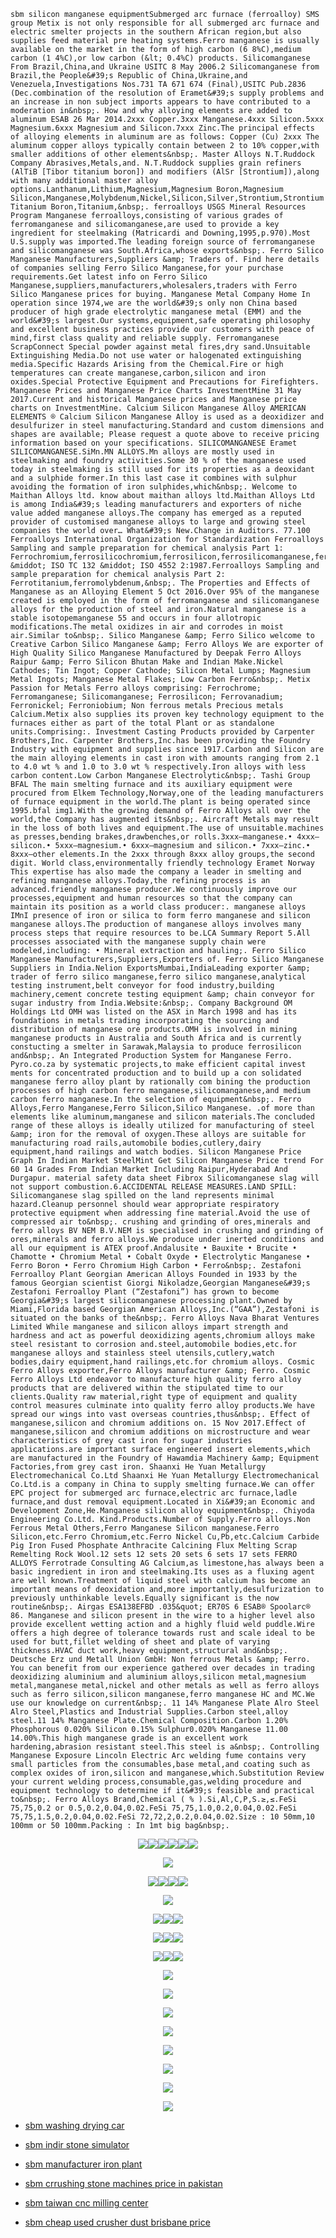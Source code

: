 
```
sbm silicon manganese equipmentSubmerged arc furnace (ferroalloy) SMS group Metix is not only responsible for all submerged arc furnace and electric smelter projects in the southern African region,but also supplies feed material pre heating systems.Ferro manganese is usually available on the market in the form of high carbon (6 8%C),medium carbon (1 4%C),or low carbon (&lt; 0.4%C) products. Silicomanganese From Brazil,China,and Ukraine USITC 8 May 2006.2 Silicomanganese from Brazil,the People&#39;s Republic of China,Ukraine,and Venezuela,Investigations Nos.731 TA 671 674 (Final),USITC Pub.2836 (Dec.combination of the resolution of Eramet&#39;s supply problems and an increase in non subject imports appears to have contributed to a moderation in&nbsp;. How and why alloying elements are added to aluminum ESAB 26 Mar 2014.2xxx Copper.3xxx Manganese.4xxx Silicon.5xxx Magnesium.6xxx Magnesium and Silicon.7xxx Zinc.The principal effects of alloying elements in aluminum are as follows: Copper (Cu) 2xxx The aluminum copper alloys typically contain between 2 to 10% copper,with smaller additions of other elements&nbsp;. Master Alloys N.T.Ruddock Company Abrasives,Metals,and. N.T.Ruddock supplies grain refiners (AlTiB [Tibor titanium boron]) and modifiers (AlSr [Strontium]),along with many additional master alloy options.Lanthanum,Lithium,Magnesium,Magnesium Boron,Magnesium Silicon,Manganese,Molybdenum,Nickel,Silicon,Silver,Strontium,Strontium Titanium Boron,Titanium,&nbsp;. ferroalloys USGS Mineral Resources Program Manganese ferroalloys,consisting of various grades of ferromanganese and silicomanganese,are used to provide a key ingredient for steelmaking (Matricardi and Downing,1995,p.970).Most U.S.supply was imported.The leading foreign source of ferromanganese and silicomanganese was South.Africa,whose exports&nbsp;. Ferro Silico Manganese Manufacturers,Suppliers &amp; Traders of. Find here details of companies selling Ferro Silico Manganese,for your purchase requirements.Get latest info on Ferro Silico Manganese,suppliers,manufacturers,wholesalers,traders with Ferro Silico Manganese prices for buying. Manganese Metal Company Home In operation since 1974,we are the world&#39;s only non China based producer of high grade electrolytic manganese metal (EMM) and the world&#39;s largest.Our systems,equipment,safe operating philosophy and excellent business practices provide our customers with peace of mind,first class quality and reliable supply. Ferromanganese ScrapConnect Special powder against metal fires,dry sand.Unsuitable Extinguishing Media.Do not use water or halogenated extinguishing media.Specific Hazards Arising from the Chemical.Fire or high temperatures can create manganese,carbon,silicon and iron oxides.Special Protective Equipment and Precautions for Firefighters. Manganese Prices and Manganese Price Charts InvestmentMine 31 May 2017.Current and historical Manganese prices and Manganese price charts on InvestmentMine. Calcium Silicon Manganese Alloy AMERICAN ELEMENTS ® Calcium Silicon Manganese Alloy is used as a deoxidizer and desulfurizer in steel manufacturing.Standard and custom dimensions and shapes are available; Please request a quote above to receive pricing information based on your specifications. SILICOMANGANESE Eramet SILICOMANGANESE.SiMn.MN ALLOYS.Mn alloys are mostly used in steelmaking and foundry activities.Some 30 % of the manganese used today in steelmaking is still used for its properties as a deoxidant and a sulphide former.In this last case it combines with sulphur avoiding the formation of iron sulphides,which&nbsp;. Welcome to Maithan Alloys ltd. know about maithan alloys ltd.Maithan Alloys Ltd is among India&#39;s leading manufacturers and exporters of niche value added manganese alloys.The company has emerged as a reputed provider of customised manganese alloys to large and growing steel companies the world over… What&#39;s New.Change in Auditors. 77.100 Ferroalloys International Organization for Standardization Ferroalloys Sampling and sample preparation for chemical analysis Part 1: Ferrochromium,ferrosilicochromium,ferrosilicon,ferrosilicomanganese,ferromanganese.90.93 &middot; ISO TC 132 &middot; ISO 4552 2:1987.Ferroalloys Sampling and sample preparation for chemical analysis Part 2: Ferrotitanium,ferromolybdenum,&nbsp;. The Properties and Effects of Manganese as an Alloying Element 5 Oct 2016.Over 95% of the manganese created is employed in the form of ferromanganese and silicomanganese alloys for the production of steel and iron.Natural manganese is a stable isotopemanganese 55 and occurs in four allotropic modifications.The metal oxidizes in air and corrodes in moist air.Similar to&nbsp;. Silico Manganese &amp; Ferro Silico welcome to Creative Carbon Silico Manganese &amp; Ferro Alloys We are exporter of High Quality Silico Manganese Manufactured by Deepak Ferro Alloys Raipur &amp; Ferro Silicon Bhutan Make and Indian Make.Nickel Cathodes; Tin Ingot; Copper Cathode; Silicon Metal Lumps; Magnesium Metal Ingots; Manganese Metal Flakes; Low Carbon Ferro&nbsp;. Metix Passion for Metals Ferro alloys comprising: Ferrochrome; Ferromanganese; Silicomanganese; Ferrosilicon; Ferrovanadium; Ferronickel; Ferroniobium; Non ferrous metals Precious metals Calcium.Metix also supplies its proven key technology equipment to the furnaces either as part of the total Plant or as standalone units.Comprising:. Investment Casting Products provided by Carpenter Brothers,Inc. Carpenter Brothers,Inc.has been providing the Foundry Industry with equipment and supplies since 1917.Carbon and Silicon are the main alloying elements in cast iron with amounts ranging from 2.1 to 4.0 wt % and 1.0 to 3.0 wt % respectively.Iron alloys with less carbon content.Low Carbon Manganese Electrolytic&nbsp;. Tashi Group BFAL The main smelting furnace and its auxiliary equipment were procured from Elkem Technology,Norway,one of the leading manufacturers of furnace equipment in the world.The plant is being operated since 1995.bfal img1.With the growing demand of Ferro Alloys all over the world,the Company has augmented its&nbsp;. Aircraft Metals may result in the loss of both lives and equipment.The use of unsuitable.machines as presses,bending brakes,drawbenches,or rolls.3xxx—manganese.• 4xxx—silicon.• 5xxx—magnesium.• 6xxx—magnesium and silicon.• 7xxx—zinc.• 8xxx—other elements.In the 2xxx through 8xxx alloy groups,the second digit. World class,environmentally friendly technology Eramet Norway This expertise has also made the company a leader in smelting and refining manganese alloys.Today,the refining process is an advanced.friendly manganese producer.We continuously improve our processes,equipment and human resources so that the company can maintain its position as a world class producer:. manganese alloys IMnI presence of iron or silica to form ferro manganese and silicon manganese alloys.The production of manganese alloys involves many process steps that require resources to be.LCA Summary Report 5.All processes associated with the manganese supply chain were modeled,including: • Mineral extraction and hauling;. Ferro Silico Manganese Manufacturers,Suppliers,Exporters of. Ferro Silico Manganese Suppliers in India.Nelion ExportsMumbai,IndiaLeading exporter &amp; trader of ferro silico manganese,ferro silico manganese,analytical testing instrument,belt conveyor for food industry,building machinery,cement concrete testing equipment &amp; chain conveyor for sugar industry from India.Website:&nbsp;. Company Background OM Holdings Ltd OMH was listed on the ASX in March 1998 and has its foundations in metals trading incorporating the sourcing and distribution of manganese ore products.OMH is involved in mining manganese products in Australia and South Africa and is currently constucting a smelter in Sarawak,Malaysia to produce ferrosilicon and&nbsp;. An Integrated Production System for Manganese Ferro. Pyro.co.za by systematic projects,to make efficient capital invest ments for concentrated production and to build up a con solidated manganese ferro alloy plant by rationally com bining the production processes of high carbon ferro manganese,silicomanganese,and medium carbon ferro manganese.In the selection of equipment&nbsp;. Ferro Alloys,Ferro Manganese,Ferro Silicon,Silico Manganese. .of more than elements like aluminum,manganese and silicon materials.The concluded range of these alloys is ideally utilized for manufacturing of steel &amp; iron for the removal of oxygen.These alloys are suitable for manufacturing road rails,automobile bodies,cutlery,dairy equipment,hand railings and watch bodies. Silicon Manganese Price Graph In Indian Market SteelMint Get Silicon Manganese Price trend For 60 14 Grades From Indian Market Including Raipur,Hyderabad And Durgapur. material safety data sheet Fibrox Silicomanganese slag will not support combustion.6.ACCIDENTAL RELEASE MEASURES.LAND SPILL: Silicomanganese slag spilled on the land represents minimal hazard.Cleanup personnel should wear appropriate respiratory protective equipment when addressing fine material.Avoid the use of compressed air to&nbsp;. crushing and grinding of ores,minerals and ferro alloys BV NEM B.V.NEM is specialised in crushing and grinding of ores,minerals and ferro alloys.We produce under inerted conditions and all our equipment is ATEX proof.Andalusite • Bauxite • Brucite • Chamotte • Chromium Metal • Cobalt Oxyde • Electrolytic Manganese • Ferro Boron • Ferro Chromium High Carbon • Ferro&nbsp;. Zestafoni Ferroalloy Plant Georgian American Alloys Founded in 1933 by the famous Georgian scientist Giorgi Nikoladze,Georgian Manganese&#39;s Zestafoni Ferroalloy Plant (“Zestafoni”) has grown to become Georgia&#39;s largest silicomanganese processing plant.Owned by Miami,Florida based Georgian American Alloys,Inc.(“GAA”),Zestafoni is situated on the banks of the&nbsp;. Ferro Alloys Nava Bharat Ventures Limited While manganese and silicon alloys impart strength and hardness and act as powerful deoxidizing agents,chromium alloys make steel resistant to corrosion and.steel,automobile bodies,etc.for manganese alloys and stainless steel utensils,cutlery,watch bodies,dairy equipment,hand railings,etc.for chromium alloys. Cosmic Ferro Alloys exporter,Ferro Alloys manufacturer &amp; Ferro. Cosmic Ferro Alloys Ltd endeavor to manufacture high quality ferro alloy products that are delivered within the stipulated time to our clients.Quality raw material,right type of equipment and quality control measures culminate into quality ferro alloy products.We have spread our wings into vast overseas countries,thus&nbsp;. Effect of manganese,silicon and chromium additions on. 15 Nov 2017.Effect of manganese,silicon and chromium additions on microstructure and wear characteristics of grey cast iron for sugar industries applications.are important surface engineered insert elements,which are manufactured in the Foundry of Hawamdia Machinery &amp; Equipment Factories,from grey cast iron. Shaanxi He Yuan Metallurgy Electromechanical Co.Ltd Shaanxi He Yuan Metallurgy Electromechanical Co.Ltd.is a company in China to supply smelting furnace.We can offer EPC project for submerged arc furnace,electric arc furnace,ladle furnace,and dust removal equipment.Located in Xi&#39;an Economic and Development Zone,He.Manganese silicon alloy equipment&nbsp;. Chiyoda Engineering Co.Ltd. Kind.Products.Number of Supply.Ferro alloys.Non Ferrous Metal Others,Ferro Manganese Silicon manganese.Ferro Silicon,etc.Ferro Chromium,etc.Ferro Nickel Cu,Pb,etc.Calcium Carbide Pig Iron Fused Phosphate Anthracite Calcining Flux Melting Scrap Remelting Rock Wool.12 sets 12 sets 20 sets 6 sets 17 sets FERRO ALLOYS Ferrotrade Consulting AG Calcium,as limestone,has always been a basic ingredient in iron and steelmaking.Its uses as a fluxing agent are well known.Treatment of liquid steel with calcium has become an important means of deoxidation and,more importantly,desulfurization to previously unthinkable levels.Equally significant is the now routine&nbsp;. Airgas ESA138EFBD .035&quot; ER70S 6 ESAB® Spoolarc® 86. Manganese and silicon present in the wire to a higher level also provide excellent wetting action and a highly fluid weld puddle.Wire offers a high degree of tolerance towards rust and scale ideal to be used for butt,fillet welding of sheet and plate of varying thickness.HVAC duct work,heavy equipment,structural and&nbsp;. Deutsche Erz und Metall Union GmbH: Non ferrous Metals &amp; Ferro. You can benefit from our experience gathered over decades in trading deoxidizing aluminium and aluminium alloys,silicon metal,magnesium metal,manganese metal,nickel and other metals as well as ferro alloys such as ferro silicon,silicon manganese,ferro manganese HC and MC.We use our knowledge on current&nbsp;. 11 14% Manganese Plate Alro Steel Alro Steel,Plastics and Industrial Supplies.Carbon steel,alloy steel.11 14% Manganese Plate.Chemical Composition.Carbon 1.20% Phosphorous 0.020% Silicon 0.15% Sulphur0.020% Manganese 11.00 14.00%.This high manganese grade is an excellent work hardening,abrasion resistant steel.This steel is a&nbsp;. Controlling Manganese Exposure Lincoln Electric Arc welding fume contains very small particles from the consumables,base metal,and coating such as complex oxides of iron,silicon and manganese,which.Substitution Review your current welding process,consumable,gas,welding procedure and equipment technology to determine if it&#39;s feasible and practical to&nbsp;. Ferro Alloys Brand,Chemical ( % ).Si,Al,C,P,S.≥,≤.FeSi 75,75,0.2 or 0.5,0.2,0.04,0.02.FeSi 75,75,1.0,0.2,0.04,0.02.FeSi 75,75,1.5,0.2,0.04,0.02.FeSi 72,72,2,0.2,0.04,0.02.Size : 10 50mm,10 100mm or 50 100mm.Packing : In 1mt big bag&nbsp;. 
```

<div align="center">
  
<a rel="nofollow" href="https://m.shibang-china.com?f=github&k=sbm+silicon+manganese+equipment"><img src="https://static.shibang-china.com/en/l.png"></a><img src="https://static.shibang-china.com/en/hw.png"><a rel="nofollow" href="https://m.shibang-china.com/product/?f=github&k=sbm+silicon+manganese+equipment"><img src="https://static.shibang-china.com/en/p.png"></a><a rel="nofollow" href="https://m.shibang-china.com/cases/?f=github&k=sbm+silicon+manganese+equipment"><img src="https://static.shibang-china.com/en/c.png"></a><a rel="nofollow" href="https://m.shibang-china.com/news/?f=github&k=sbm+silicon+manganese+equipment"><img src="https://static.shibang-china.com/en/n.png"></a><a rel="nofollow" href="https://m.shibang-china.com?f=github&k=sbm+silicon+manganese+equipment"><img src="https://static.shibang-china.com/en/m.png"></a>

<a rel="nofollow" href="https://m.shibang-china.com/product/?f=github&k=sbm+silicon+manganese+equipment"><img src="https://static.shibang-china.com/en/b.jpg"></a>
  
<a rel="nofollow" href="https://m.shibang-china.com/solution-aggregate.html?f=github&k=sbm+silicon+manganese+equipment"><img src="https://static.shibang-china.com/en/a.jpg"></a><a rel="nofollow" href="https://m.shibang-china.com/solution-mine.html?f=github&k=sbm+silicon+manganese+equipment"><img src="https://static.shibang-china.com/en/m.jpg"></a><a rel="nofollow" href="https://m.shibang-china.com/solution-mill.html?f=github&k=sbm+silicon+manganese+equipment"><img src="https://static.shibang-china.com/en/g.jpg"></a><a rel="nofollow" href="https://m.shibang-china.com/solution-epc.html?f=github&k=sbm+silicon+manganese+equipment"><img src="https://static.shibang-china.com/en/e.jpg"></a>

<a rel="nofollow" href="https://m.shibang-china.com/product/?f=github&k=sbm+silicon+manganese+equipment"><img src="https://static.shibang-china.com/en/a-p.png"></a>

<a rel="nofollow" href="https://m.shibang-china.com/product/crusher/c6x.html?f=github&k=sbm+silicon+manganese+equipment"><img src="https://static.shibang-china.com/en/j.jpg"></a><a rel="nofollow" href="https://m.shibang-china.com/product/crusher/ci5x.html?f=github&k=sbm+silicon+manganese+equipment"><img src="https://static.shibang-china.com/en/i.jpg"></a><a rel="nofollow" href="https://m.shibang-china.com/product/crusher/hst.html?f=github&k=sbm+silicon+manganese+equipment"><img src="https://static.shibang-china.com/en/c.jpg"></a>

<a rel="nofollow" href="https://m.shibang-china.com/product/mill/mtw.html?f=github&k=sbm+silicon+manganese+equipment"><img src="https://static.shibang-china.com/en/mtw.jpg"></a><a rel="nofollow" href="https://m.shibang-china.com/product/mill/scm.html?f=github&k=sbm+silicon+manganese+equipment"><img src="https://static.shibang-china.com/en/scm.jpg"></a><a rel="nofollow" href="https://m.shibang-china.com/product/mill/lm.html?f=github&k=sbm+silicon+manganese+equipment"><img src="https://static.shibang-china.com/en/lm.jpg"></a>

<a rel="nofollow" href="https://m.shibang-china.com/product/sand/vsi6x.html?f=github&k=sbm+silicon+manganese+equipment"><img src="https://static.shibang-china.com/en/6x.jpg"></a><a rel="nofollow" href="https://m.shibang-china.com/product/sand/vu.html?f=github&k=sbm+silicon+manganese+equipment"><img src="https://static.shibang-china.com/en/vu.jpg"></a><a rel="nofollow" href="https://m.shibang-china.com/product/mobile/klun.html?f=github&k=sbm+silicon+manganese+equipment"><img src="https://static.shibang-china.com/en/k.jpg"></a>

<a rel="nofollow" href="https://m.shibang-china.com/cases/?f=github&k=sbm+silicon+manganese+equipment"><img src="https://static.shibang-china.com/en/case.png"></a>

<a rel="nofollow" href="https://m.shibang-china.com/cases/aggregate/202.html?f=github&k=sbm+silicon+manganese+equipment"><img src="https://static.shibang-china.com/en/c-1.jpg"></a>

<a rel="nofollow" href="https://m.shibang-china.com/cases/aggregate/203.html?f=github&k=sbm+silicon+manganese+equipment"><img src="https://static.shibang-china.com/en/c-2.jpg"></a>

<a rel="nofollow" href="https://m.shibang-china.com/cases/mill/123.html?f=github&k=sbm+silicon+manganese+equipment"><img src="https://static.shibang-china.com/en/c-3.jpg"></a>

<a rel="nofollow" href="https://m.shibang-china.com/contact_us.html?f=github&k=sbm+silicon+manganese+equipment"><img src="https://static.shibang-china.com/en/contact.png"></a>

<a rel="nofollow" href="https://swt.shibang-china.com/?f=github&k=sbm+silicon+manganese+equipment"><img src="https://static.shibang-china.com/en/chat.png"></a>

<a rel="nofollow" href="https://whatsapp.shibangsoft.com/WhatsApp.php?f=github&k=sbm+silicon+manganese+equipment"><img src="https://static.shibang-china.com/en/whatsapp.png"></a>

<a rel="nofollow" href="https://m.shibang-china.com/?f=github&k=sbm+silicon+manganese+equipment"><img src="https://static.shibang-china.com/en/website.png"></a>

</div>


* [sbm washing drying car](sbm%20washing%20drying%20car.md)

* [sbm indir stone simulator](sbm%20indir%20stone%20simulator.md)

* [sbm manufacturer iron plant](sbm%20manufacturer%20iron%20plant.md)

* [sbm crrushing stone machines price in pakistan](sbm%20crrushing%20stone%20machines%20price%20in%20pakistan.md)

* [sbm taiwan cnc milling center](sbm%20taiwan%20cnc%20milling%20center.md)

* [sbm cheap used crusher dust brisbane price](sbm%20cheap%20used%20crusher%20dust%20brisbane%20price.md)